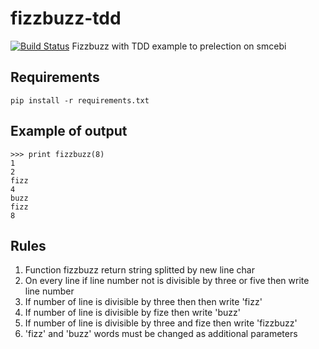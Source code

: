 # fizzbuzz-tdd
[![Build Status](https://travis-ci.org/ClearcodeHQ/fizzbuzz-tdd.svg?branch=master)](https://travis-ci.org/ClearcodeHQ/fizzbuzz-tdd)
Fizzbuzz with TDD example to prelection on smcebi

## Requirements

```
pip install -r requirements.txt
```

## Example of output

```
>>> print fizzbuzz(8)
1
2
fizz
4
buzz
fizz
8
```

## Rules

1. Function fizzbuzz return string splitted by new line char
2. On every line if line number not is divisible by three or five then write line number
3. If number of line is divisible by three then then write 'fizz'
4. If number of line is divisible by fize then write 'buzz'
5. If number of line is divisible by three and fize then write 'fizzbuzz'
6. 'fizz' and 'buzz' words must be changed as additional parameters
